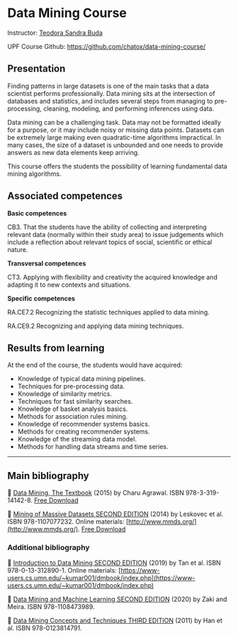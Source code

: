 # Data Mining Course

Instructor: [Teodora Sandra Buda](https://tbuda.github.io/)

UPF Course Github: https://github.com/chatox/data-mining-course/

## Presentation

Finding patterns in large datasets is one of the main tasks that a data scientist performs professionally. Data mining sits at the intersection of databases and statistics, and includes several steps from managing to pre-processing, cleaning, modeling, and performing inferences using data.

Data mining can be a challenging task. Data may not be formatted ideally for a purpose, or it may include noisy or missing data points. Datasets can be extremely large making even quadratic-time algorithms impractical. In many cases, the size of a dataset is unbounded and one needs to provide answers as new data elements keep arriving.

This course offers the students the possibility of learning fundamental data mining algorithms.

## Associated competences

**Basic competences**

CB3. That the students have the ability of collecting and interpreting relevant data (normally within their study area) to issue judgements which include a reflection about relevant topics of social, scientific or ethical nature.

**Transversal competences**

CT3. Applying with flexibility and creativity the acquired knowledge and adapting it to new contexts and situations.

**Specific competences**

RA.CE7.2 Recognizing the statistic techniques applied to data mining.

RA.CE9.2 Recognizing and applying data mining techniques.

## Results from learning

At the end of the course, the students would have acquired:

* Knowledge of typical data mining pipelines.
* Techniques for pre-processing data.
* Knowledge of similarity metrics.
* Techniques for fast similarity searches.
* Knowledge of basket analysis basics.
* Methods for association rules mining.
* Knowledge of recommender systems basics.
* Methods for creating recommender systems.
* Knowledge of the streaming data model.
* Methods for handling data streams and time series.



---------------
## Main bibliography

:blue_book: [Data Mining, The Textbook](https://www.springer.com/us/book/9783319141411) (2015) by Charu Agrawal. ISBN 978-3-319-14142-8. [Free Download](https://doc.lagout.org/Others/Data%20Mining/Data%20Mining_%20The%20Textbook%20%5BAggarwal%202015-04-14%5D.pdf)

:ledger: [Mining of Massive Datasets SECOND EDITION](https://www.cambridge.org/core/books/mining-of-massive-datasets/C1B37BA2CBB8361B94FDD1C6F4E47922) (2014) by Leskovec et al. ISBN 978-1107077232. Online materials: [http://www.mmds.org/](http://www.mmds.org/). [Free Download](http://infolab.stanford.edu/~ullman/mmds/bookL.pdf)

### Additional bibliography

:orange_book: [Introduction to Data Mining SECOND EDITION](https://www.pearson.com/us/higher-education/program/Tan-Introduction-to-Data-Mining-2nd-Edition/PGM214749.html) (2019) by Tan et al. ISBN 978-0-13-312890-1. Online materials: [https://www-users.cs.umn.edu/~kumar001/dmbook/index.php](https://www-users.cs.umn.edu/~kumar001/dmbook/index.php)

:blue_book: [Data Mining and Machine Learning SECOND EDITION](https://dataminingbook.info/book_html/) (2020) by Zaki and Meira. ISBN 978-1108473989.

:notebook: [Data Mining Concepts and Techniques THIRD EDITION](https://www.elsevier.com/books/data-mining-concepts-and-techniques/han/978-0-12-381479-1) (2011) by Han et al. ISBN 978-0123814791.
